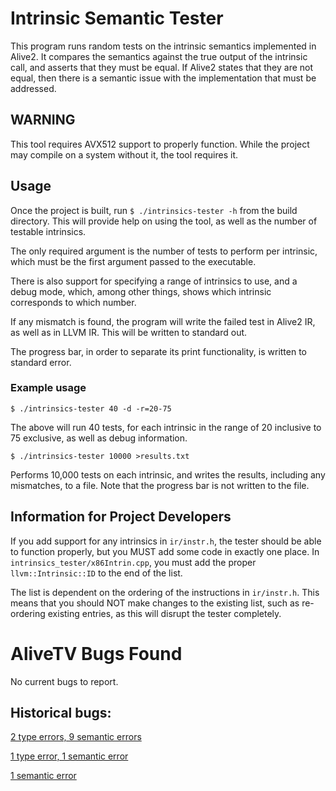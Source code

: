 Intrinsic Semantic Tester
=========================

This program runs random tests on the intrinsic semantics
implemented in Alive2. It compares the semantics against
the true output of the intrinsic call, and asserts that
they must be equal. If Alive2 states that they are not equal,
then there is a semantic issue with the implementation that
must be addressed.

WARNING
-------
This tool requires AVX512 support to properly function. While 
the project may compile on a system without it, the tool requires it.

Usage
-----
Once the project is built, run `$ ./intrinsics-tester -h` from the build directory.
This will provide help on using the tool, as well as the number of testable intrinsics.

The only required argument is the number of tests to perform per intrinsic, which
must be the first argument passed to the executable. 

There is also support for specifying a range of intrinsics to use, and a debug mode, 
which, among other things, shows which intrinsic corresponds to which number.

If any mismatch is found, the program will write the failed test in Alive2 IR, as well 
as in LLVM IR. This will be written to standard out.

The progress bar, in order to separate its print functionality, is written to standard error.

### Example usage
```
$ ./intrinsics-tester 40 -d -r=20-75
```
The above will run 40 tests, for each intrinsic in the range of 20 inclusive to 
75 exclusive, as well as debug information.

```
$ ./intrinsics-tester 10000 >results.txt
```
Performs 10,000 tests on each intrinsic, and writes the results, including any mismatches, 
to a file. Note that the progress bar is not written to the file.

## Information for Project Developers

If you add support for any intrinsics in `ir/instr.h`, the tester should be able to function
properly, but you MUST add some code in exactly one place. In `intrinsics_tester/x86Intrin.cpp`,
you must add the proper `llvm::Intrinsic::ID` to the end of the list. 

The list is dependent on the ordering of the instructions in `ir/instr.h`.
This means that you should NOT make changes to the existing list, such as re-ordering existing
entries, as this will disrupt the tester completely.

AliveTV Bugs Found
==================

No current bugs to report.


## Historical bugs:

[2 type errors, 9 semantic errors](https://github.com/zhengyang92/alive2-x86/commit/1100832edf82a0652fac46c8ddb82e7830bca11f#diff-1e2e97eee3636d89935ab5[%E2%80%A6]8926d70fcae3f26eeb88a32eea4c)

[1 type error, 1 semantic error](https://github.com/zhengyang92/alive2-x86/commit/69e464ad1af37528cf71ea69c41fb80976d7008a)

[1 semantic error](https://github.com/zhengyang92/alive2-x86/commit/2c87fa45b3e2a4472f260d798953a4f07d543f6c)
